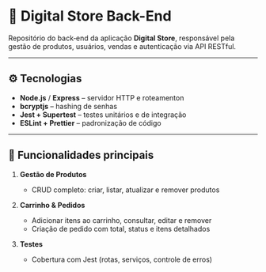 # 🛒 Digital Store Back-End

Repositório do back‑end da aplicação **Digital Store**, responsável pela gestão de produtos, usuários, vendas e autenticação via API RESTful.

---

## ⚙️ Tecnologias

- **Node.js** / **Express** – servidor HTTP e roteamenton
- **bcryptjs** – hashing de senhas
- **Jest + Supertest** – testes unitários e de integração
- **ESLint + Prettier** – padronização de código

---

## 🚀 Funcionalidades principais

1. **Gestão de Produtos**
   - CRUD completo: criar, listar, atualizar e remover produtos

2. **Carrinho & Pedidos**
   - Adicionar itens ao carrinho, consultar, editar e remover
   - Criação de pedido com total, status e itens detalhados

4. **Testes**
   - Cobertura com Jest (rotas, serviços, controle de erros)
